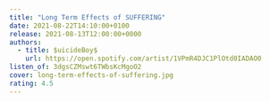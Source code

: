 ```yaml
---
title: "Long Term Effects of SUFFERING"
date: 2021-08-22T14:10:00+0100
release: 2021-08-13T12:00:00+0000
authors:
  - title: $uicideBoy$
    url: https://open.spotify.com/artist/1VPmR4DJC1PlOtd0IADAO0
listen_of: 3dgsCZMswt6TWbsKcMgoO2
cover: long-term-effects-of-suffering.jpg
rating: 4.5
---
```

